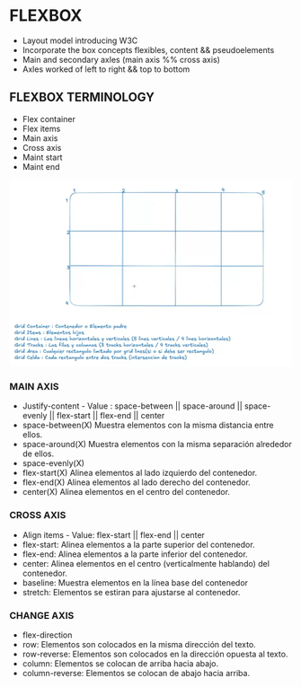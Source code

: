 # FLEXBOX

- Layout model introducing W3C
- Incorporate the box concepts flexibles, content && pseudoelements
- Main and secondary axles (main axis %% cross axis)
-  Axles worked of left to right && top to bottom 


## FLEXBOX TERMINOLOGY 

- Flex container
- Flex items
- Main axis
- Cross axis
- Maint start
- Maint end


![Fkexbox diagram](images/grid-diagran.png)

### MAIN AXIS

- Justify-content - Value : space-between || space-around || space-evenly || flex-start || flex-end || center
- space-between(X) Muestra elementos con la misma distancia entre ellos.
- space-around(X)  Muestra elementos con la misma separación alrededor de ellos.
- space-evenly(X)
- flex-start(X) Alinea elementos al lado izquierdo del contenedor.
- flex-end(X) Alinea elementos al lado derecho del contenedor.
- center(X) Alinea elementos en el centro del contenedor.



### CROSS AXIS

- Align items - Value: flex-start || flex-end || center
- flex-start: Alinea elementos a la parte superior del contenedor.
- flex-end: Alinea elementos a la parte inferior del contenedor.
- center: Alinea elementos en el centro (verticalmente hablando) del contenedor.
- baseline: Muestra elementos en la línea base del contenedor
- stretch: Elementos se estiran para ajustarse al contenedor.



### CHANGE AXIS

- flex-direction
- row: Elementos son colocados en la misma dirección del texto.
- row-reverse: Elementos son colocados en la dirección opuesta al texto.
- column: Elementos se colocan de arriba hacia abajo.
- column-reverse: Elementos se colocan de abajo hacia arriba.